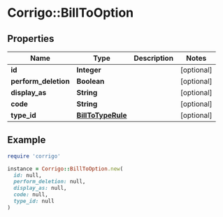 # Corrigo::BillToOption

## Properties

| Name | Type | Description | Notes |
| ---- | ---- | ----------- | ----- |
| **id** | **Integer** |  | [optional] |
| **perform_deletion** | **Boolean** |  | [optional] |
| **display_as** | **String** |  | [optional] |
| **code** | **String** |  | [optional] |
| **type_id** | [**BillToTypeRule**](BillToTypeRule.md) |  | [optional] |

## Example

```ruby
require 'corrigo'

instance = Corrigo::BillToOption.new(
  id: null,
  perform_deletion: null,
  display_as: null,
  code: null,
  type_id: null
)
```

